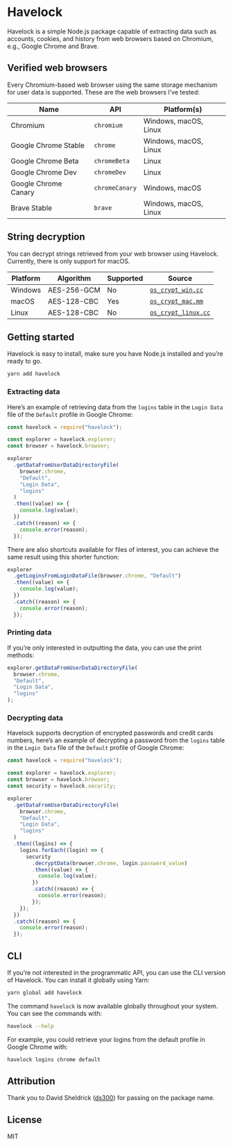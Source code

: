 # Havelock

Havelock is a simple Node.js package capable of extracting data such as accounts, cookies, and history from web browsers based on Chromium, e.g., Google Chrome and Brave.

## Verified web browsers

Every Chromium-based web browser using the same storage mechanism for user data is supported. These are the web browsers I’ve tested:

| Name                 | API            | Platform(s)           |
| -------------------- | -------------- | --------------------- |
| Chromium             | `chromium`     | Windows, macOS, Linux |
| Google Chrome Stable | `chrome`       | Windows, macOS, Linux |
| Google Chrome Beta   | `chromeBeta`   | Linux                 |
| Google Chrome Dev    | `chromeDev`    | Linux                 |
| Google Chrome Canary | `chromeCanary` | Windows, macOS        |
| Brave Stable         | `brave`        | Windows, macOS, Linux |

## String decryption

You can decrypt strings retrieved from your web browser using Havelock. Currently, there is only support for macOS.

| Platform | Algorithm   | Supported | Source                                                                                                                  |
| -------- | ----------- | --------- | ----------------------------------------------------------------------------------------------------------------------- |
| Windows  | AES-256-GCM | No        | [`os_crypt_win.cc`](https://source.chromium.org/chromium/chromium/src/+/master:components/os_crypt/os_crypt_win.cc)     |
| macOS    | AES-128-CBC | Yes       | [`os_crypt_mac.mm`](https://source.chromium.org/chromium/chromium/src/+/master:components/os_crypt/os_crypt_mac.mm)     |
| Linux    | AES-128-CBC | No        | [`os_crypt_linux.cc`](https://source.chromium.org/chromium/chromium/src/+/master:components/os_crypt/os_crypt_linux.cc) |

## Getting started

Havelock is easy to install, make sure you have Node.js installed and you’re ready to go.

```sh
yarn add havelock
```

### Extracting data

Here’s an example of retrieving data from the `logins` table in the `Login Data` file of the `Default` profile in Google Chrome:

```js
const havelock = require("havelock");

const explorer = havelock.explorer;
const browser = havelock.browser;

explorer
  .getDataFromUserDataDirectoryFile(
    browser.chrome,
    "Default",
    "Login Data",
    "logins"
  )
  .then((value) => {
    console.log(value);
  })
  .catch((reason) => {
    console.error(reason);
  });
```

There are also shortcuts available for files of interest, you can achieve the same result using this shorter function:

```js
explorer
  .getLoginsFromLoginDataFile(browser.chrome, "Default")
  .then((value) => {
    console.log(value);
  })
  .catch((reason) => {
    console.error(reason);
  });
```

### Printing data

If you’re only interested in outputting the data, you can use the print methods:

```js
explorer.getDataFromUserDataDirectoryFile(
  browser.chrome,
  "Default",
  "Login Data",
  "logins"
);
```

### Decrypting data

Havelock supports decryption of encrypted passwords and credit cards numbers, here’s an example of decrypting a password from the `logins` table in the `Login Data` file of the `Default` profile of Google Chrome:

```js
const havelock = require("havelock");

const explorer = havelock.explorer;
const browser = havelock.browser;
const security = havelock.security;

explorer
  .getDataFromUserDataDirectoryFile(
    browser.chrome,
    "Default",
    "Login Data",
    "logins"
  )
  .then((logins) => {
    logins.forEach((login) => {
      security
        .decryptData(browser.chrome, login.password_value)
        .then((value) => {
          console.log(value);
        })
        .catch((reason) => {
          console.error(reason);
        });
    });
  })
  .catch((reason) => {
    console.error(reason);
  });
```

## CLI

If you’re not interested in the programmatic API, you can use the CLI version of Havelock. You can install it globally using Yarn:

```sh
yarn global add havelock
```

The command `havelock` is now available globally throughout your system. You can see the commands with:

```sh
havelock --help
```

For example, you could retrieve your logins from the default profile in Google Chrome with:

```sh
havelock logins chrome default
```

## Attribution

Thank you to David Sheldrick ([ds300](https://github.com/ds300)) for passing on the package name.

## License

MIT
